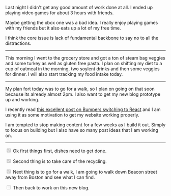 Last night I didn't get any good amount of work done at all. I ended up playing video games for about 3 hours with friends.

Maybe getting the xbox one was a bad idea. I really enjoy playing games with my friends but it also eats up a lot of my free time.

I think the core issue is lack of fundamental backbone to say no to all the distractions.

----

This morning I went to the grocery store and got a ton of steam bag veggies and some turkey as well as gluten free pasta. I plan on
shifting my diet to a cup of oatmeal in the morning, two soylent drinks and then some veggies for dinner. I will also start tracking my food intake today.

---

My plan fort today was to go for a walk, so I plan on going on that soon because its already almost 2pm. I also want to get my new blog prototype up and working.

I recently read [this excellent post on Bumpers switching to React](https://medium.com/bumpers/isnt-our-code-just-the-best-f028a78f33a9#.57vvmyv13) and I am using it
as some motivation to get my website working properly.

I am tempted to stop making content for a few weeks as I build it out. Simply to focus on building but I also have so many post ideas that I am
working on.


----

<input type="checkbox" disabled checked/> Ok first things first, dishes need to get done.

<input type="checkbox" disabled checked/> Second thing is to take care of the recycling.

<input type="checkbox" disabled checked/> Next thing is to go for a walk, I am going to walk down Beacon street away from Boston and see what I can find.

<input type="checkbox" disabled /> Then back to work on this new blog.
